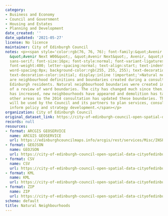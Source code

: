 ```yaml
---
category:
- Business and Economy
- Council and Government
- Housing and Estates
- Planning and Development
date_created: ''
date_updated: '2021-05-27'
license: No licence
maintainer: City of Edinburgh Council
notes: <p><span style='color:rgb(76, 76, 76); font-family:&quot;Avenir Next W01&quot;,
  &quot;Avenir Next W00&quot;, &quot;Avenir Next&quot;, Avenir, &quot;Helvetica Neue&quot;,
  sans-serif; font-size:16px; font-style:normal; font-variant-ligatures:normal; font-variant-caps:normal;
  font-weight:400; letter-spacing:normal; text-align:start; text-indent:0px; text-transform:none;
  word-spacing:0px; background-color:rgb(255, 255, 255); text-decoration-style:initial;
  text-decoration-color:initial; display:inline !important;'>Natural neighbourhoods
  are neighbourhood definitions and boundaries created during a consultation with
  Edinburgh residents. Natural neighbourhood boundaries were created in 2004 as part
  of a review of ward boundaries. The city has changed much since then, the population
  has increased, new neighbourhoods have appeared and demolition has taken place in
  other areas so the 2014 consultation has updated these boundaries. The boundaries
  will be used by the Council and its partners to plan services, consultations and
  inform policy and strategy development.</span></p>
organization: City of Edinburgh Council
original_dataset_link: https://city-of-edinburgh-council-open-spatial-data-cityofedinburgh.hub.arcgis.com/maps/9961be54aa5649aebfb5f2cde53fa432_27
records: null
resources:
- format: ARCGIS GEOSERVICE
  name: ARCGIS GEOSERVICE
  url: https://edinburghcouncilmaps.info/arcgis/rest/services/Misc/INSPIRE/MapServer/27
- format: GEOJSON
  name: GEOJSON
  url: https://city-of-edinburgh-council-open-spatial-data-cityofedinburgh.hub.arcgis.com/datasets/9961be54aa5649aebfb5f2cde53fa432_27.geojson?outSR=%7B%22latestWkid%22%3A27700%2C%22wkid%22%3A27700%7D
- format: CSV
  name: CSV
  url: https://city-of-edinburgh-council-open-spatial-data-cityofedinburgh.hub.arcgis.com/datasets/9961be54aa5649aebfb5f2cde53fa432_27.csv?outSR=%7B%22latestWkid%22%3A27700%2C%22wkid%22%3A27700%7D
- format: KML
  name: KML
  url: https://city-of-edinburgh-council-open-spatial-data-cityofedinburgh.hub.arcgis.com/datasets/9961be54aa5649aebfb5f2cde53fa432_27.kml?outSR=%7B%22latestWkid%22%3A27700%2C%22wkid%22%3A27700%7D
- format: ZIP
  name: ZIP
  url: https://city-of-edinburgh-council-open-spatial-data-cityofedinburgh.hub.arcgis.com/datasets/9961be54aa5649aebfb5f2cde53fa432_27.zip?outSR=%7B%22latestWkid%22%3A27700%2C%22wkid%22%3A27700%7D
schema: default
title: Natural Neighbourhoods
---
```

